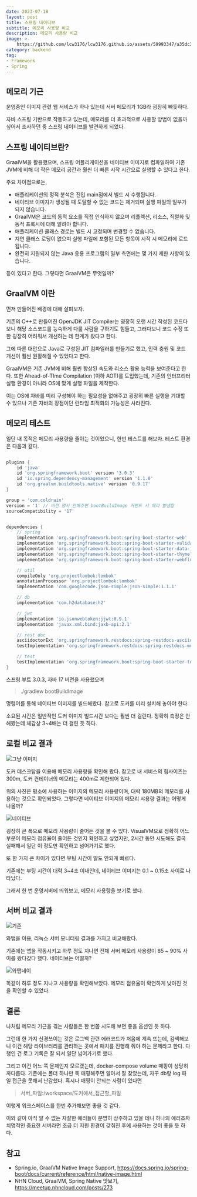 ```yaml
---
date: 2023-07-18
layout: post
title: 스프링 네이티브
subtitle: 메모리 사용량 비교
description: 메모리 사용량 비교
image: >-
    https://github.com/lcw3176/lcw3176.github.io/assets/59993347/a35dc38b-30d7-43ee-b8df-6e486ac22634
category: backend
tag:
- Framework
- Spring
---
```


## 메모리 기근
운영중인 이미지 관련 웹 서비스가 하나 있는데 서버 메모리가 1GB라 굉장히 빠듯하다.

자바 스프링 기반으로 작동하고 있는데, 메모리를 더 효과적으로 사용할 방법이 없을까 싶어서 조사하던 중 스프링 네이티브를 발견하게 되었다.

## 스프링 네이티브란?

GraalVM을 활용했으며, 스프링 어플리케이션을 네이티브 이미지로 컴파일하여 
기존 JVM에 비해 더 작은 메모리 공간과 훨씬 더 빠른 시작 시간으로 실행할 수 있다고 한다.

주요 차이점으로는,

- 애플리케이션의 정적 분석은 진입 main점에서 빌드 시 수행됩니다.
- 네이티브 이미지가 생성될 때 도달할 수 없는 코드는 제거되며 실행 파일의 일부가 되지 않습니다.
- GraalVM은 코드의 동적 요소를 직접 인식하지 않으며 리플렉션, 리소스, 직렬화 및 동적 프록시에 대해 알려야 합니다.
- 애플리케이션 클래스 경로는 빌드 시 고정되며 변경할 수 없습니다.
- 지연 클래스 로딩이 없으며 실행 파일에 포함된 모든 항목이 시작 시 메모리에 로드됩니다.
- 완전히 지원되지 않는 Java 응용 프로그램의 일부 측면에는 몇 가지 제한 사항이 있습니다.

등이 있다고 한다. 그렇다면 GraalVM은 무엇일까?

## GraalVM 이란

먼저 만들어진 배경에 대해 살펴보자.

기존의 C++로 만들어진 OpenJDK JIT Compiler는 굉장히 오랜 시간 작성된 코드다 보니 해당 소스코드를 능숙하게 다룰 사람을 구하기도 힘들고, 
그러다보니 코드 수정 또한 굉장히 어려워서 개선하는 데 한계가 왔다고 한다.

그에 따른 대안으로 Java로 구성된 JIT 컴파일러를 만들기로 했고, 
인력 충원 및 코드 개선이 훨씬 원활해질 수 있었다고 한다.

GraalVM은 기존 JVM에 비해 훨씬 향상된 속도와 리소스 활용 능력을 보여준다고 한다.
또한 Ahead-of-TIme Compilation (이하 AOT)를 도입했는데,
기존의 인터프리터 실행 환경이 아니라 OS에 맞게 실행 파일을 제작한다.

이는 OS에 자바를 미리 구성해야 하는 필요성을 없애주고 굉장히 빠른 실행을 기대할 수 있으나
기존 자바의 장점이던 런타임 최적화의 가능성은 사라진다.

## 메모리 테스트

일단 내 목적은 메모리 사용량을 줄이는 것이었으니, 한번 테스트를 해보자.
테스트 환경은 다음과 같다.

```gradle

plugins {
    id 'java'
    id 'org.springframework.boot' version '3.0.3'
    id 'io.spring.dependency-management' version '1.1.0'
    id 'org.graalvm.buildtools.native' version '0.9.17'
}

group = 'com.coldrain'
version = '1' // 버전 명시 안해주면 bootBuildImage 커맨드 시 에러 발생함
sourceCompatibility = '17'


dependencies {
    // spring
    implementation 'org.springframework.boot:spring-boot-starter-web'
    implementation 'org.springframework.boot:spring-boot-starter-validation'
    implementation 'org.springframework.boot:spring-boot-starter-data-jpa'
    implementation 'org.springframework.boot:spring-boot-starter-thymeleaf'
    implementation 'org.springframework.boot:spring-boot-starter-webflux'

    // util
    compileOnly 'org.projectlombok:lombok'
    annotationProcessor 'org.projectlombok:lombok'
    implementation 'com.googlecode.json-simple:json-simple:1.1.1'

    // db
    implementation 'com.h2database:h2'

    // jwt
    implementation 'io.jsonwebtoken:jjwt:0.9.1'
    implementation 'javax.xml.bind:jaxb-api:2.1'

    // rest doc
    asciidoctorExt 'org.springframework.restdocs:spring-restdocs-asciidoctor'
    testImplementation 'org.springframework.restdocs:spring-restdocs-mockmvc'

    // test
    testImplementation 'org.springframework.boot:spring-boot-starter-test'
}

```
스프링 부트 3.0.3, 자바 17 버전을 사용했으며 
> ./gradlew bootBuildImage 

명령어를 통해 네이티브 이미지를 빌드해봤다.
참고로 도커를 미리 설치해 놓아야 한다.

소요된 시간은 일반적인 도커 이미지 빌드시간 보다는 훨씬 더 걸린다.
정확히 측정은 안해봤는데 체감상 3~4배는 더 걸린 듯 하다.

## 로컬 비교 결과

![그냥 이미지](https://github.com/lcw3176/lcw3176.github.io/assets/59993347/d904be82-deb4-49b2-b2cf-cce5c697fe45)

도커 데스크탑을 이용해 메모리 사용량을 확인해 봤다. 참고로 내 서비스의 힙사이즈는 300m, 도커 컨테이너의 메모리는 400m로 제한되어 있다.

위의 사진은 평소에 사용하는 이미지의 메모리 사용량이며, 대략 180MB의 메모리를 사용하는 것으로 확인되었다.
그렇다면 네이티브 이미지의 메모리 샤용량 결과는 어떻게 나올까?


![네이티브](https://github.com/lcw3176/lcw3176.github.io/assets/59993347/8cb928f4-45fd-4922-a419-ae088341d1bc)

굉장히 큰 폭으로 메모리 사용량이 줄어든 것을 볼 수 있다.
VisualVM으로 정확히 어느 부분이 메모리 점유율이 줄어든 것인지 확인하고 싶었지만, 
2시간 동안 시도해도 결국 실패해서 일단 이 정도만 확인하고 넘어가기로 했다.

또 한 가지 큰 차이가 있다면 부팅 시간이 말도 안되게 빠르다.

기존에는 부팅 시간이 대략 3~4초 이내인데, 네이티브 이미지는 0.1 ~ 0.15초 사이로 나타났다.

그래서 한 번 운영서버에 띄워보고, 메모리 사용량을 보기로 했다.

## 서버 비교 결과

![기존](https://github.com/lcw3176/lcw3176.github.io/assets/59993347/3a772901-9eac-4a16-ac1f-a10f7dd411cf)

와탭을 이용, 리눅스 서버 모니터링 결과를 가지고 비교해봤다.

기존에는 앱을 작동시키고 하루 정도 지나면 전체 서버 메모리 사용량이 85 ~ 90% 사이를 왔다갔다 했다.
네이티브는 어떨까?

![와탭네이](https://github.com/lcw3176/lcw3176.github.io/assets/59993347/3c823568-5358-4b41-9451-9f36d3d7a7e8)

똑같이 하루 정도 지나고 사용량을 확인해보았다. 메모리 점유율이 확연하게 낮아진 것을 확인할 수 있었다.


## 결론

나처럼 메모리 기근을 겪는 사람들은 한 번쯤 시도해 보면 좋을 옵션인 듯 하다.

그런데 한 가지 신경쓰이는 것은 로그백 관련 에러코드가 처음에 계속 뜨는데, 
검색해보니 이건 해당 라이브러리를 관리하는 곳에서 패치를 진행해 줘야 하는 문제라고 한다.
다행인 건 로그 기록은 잘 되서 일단 넘어가기로 했다.

그리고 이건 어느 쪽 문제인지 모르겠는데, docker-compose volume 매핑이 상당히 까다롭다.
기존에는 폴더 하나만 툭 매핑해주면 알아서 잘 찾았는데, 자꾸 db랑 log 파일 접근을 못해서 난감했다.
혹시나 매핑이 안되는 사람이 있다면 

> 서버_파일:/workspace/도커에서_접근할_파일 

이렇게 워크스페이스를 한번 추가해보면 좋을 것 같다.

이와 같이 아직 알 수 없는 자잘한 에러들이 분명히 상주하고 있을 테니 
하나의 에러조차 치명적인 중요한 서버라면 조금 더 지원 환경이 갖춰진 후에 사용하는 것이 좋을 듯 하다.

## 참고
- Spring.io, GraalVM Native Image Support, https://docs.spring.io/spring-boot/docs/current/reference/html/native-image.html
- NHN Cloud, GraalVM, Spring Native 맛보기, https://meetup.nhncloud.com/posts/273
